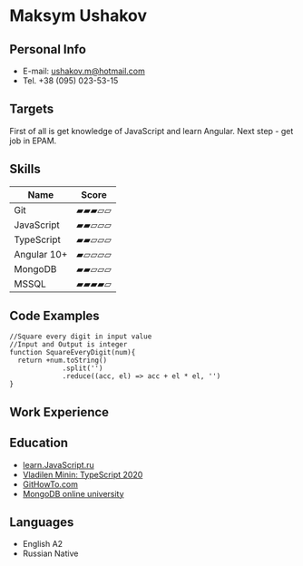 # Maksym Ushakov #
## Personal Info ##
* E-mail: ushakov.m@hotmail.com
* Tel. +38 (095) 023-53-15

## Targets ##
First of all is get knowledge of JavaScript and learn Angular. Next step - get job in EPAM.

## Skills ##

| Name | Score |
| --- | --- |
| Git | ▰▰▰▱▱ |
| JavaScript | ▰▰▱▱▱ |
| TypeScript | ▰▰▱▱▱ |
| Angular 10+ | ▰▱▱▱▱ |
| MongoDB | ▰▰▱▱▱ |
| MSSQL | ▰▰▰▰▱ |


## Code Examples ##
```JS
//Square every digit in input value
//Input and Output is integer
function SquareEveryDigit(num){
  return +num.toString()
             .split('')
             .reduce((acc, el) => acc + el * el, '')
}
```

## Work Experience ##


## Education ##
* [learn.JavaScript.ru](https://Learn.JavaScript.ru)
* [Vladilen Minin: TypeScript 2020](https://www.youtube.com/watch?v=nyIpDs2DJ_c)
* [GitHowTo.com](https://githowto.com/ru)
* [MongoDB online university](https://university.mongodb.com/courses/catalog)

## Languages ##
* English A2
* Russian Native